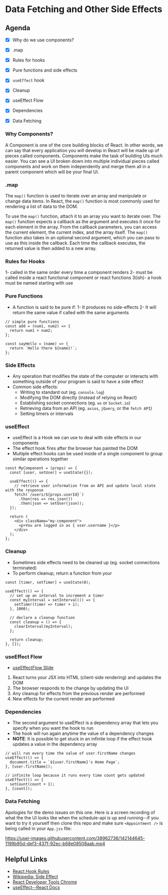 # Data Fetching and Other Side Effects


## Agenda

- [x] Why do we use components?
- [x] .map
- [x] Rules for hooks
- [x] Pure functions and side effects
- [x] `useEffect` hook
- [x] Cleanup
- [x] useEffect Flow
- [x] Dependencies
- [x] Data Fetching


### Why Components?

A Component is one of the core building blocks of React. In other words, we can say that every application you will develop in React will be made up of pieces called components. Components make the task of building UIs much easier. You can see a UI broken down into multiple individual pieces called components and work on them independently and merge them all in a parent component which will be your final UI.

### .map

The `map()` function is used to iterate over an array and manipulate or change data items. In React, the `map()` function is most commonly used for rendering a list of data to the DOM.

To use the `map()` function, attach it to an array you want to iterate over. The `map()` function expects a callback as the argument and executes it once for each element in the array. From the callback parameters, you can access the current element, the current index, and the array itself. The `map()` function also takes in an optional second argument, which you can pass to use as this inside the callback. Each time the callback executes, the returned value is then added to a new array.

### Rules for Hooks

1- called in the same order every time a component renders
2- must be called inside a react functional component or react functions
3(ish)- a hook must be named starting with use

### Pure Functions

- A function is said to be pure if:
  1- It produces no side-effects
  2- It will return the same value if called with the same arguments

```
// simple pure functions
const add = (num1, num2) => {
  return num1 + num2;
};

const sayHello = (name) => {
  return `Hello there ${name}!`;
};
```

### Side Effects

- Any operation that modifies the state of the computer or interacts with something outside of your program is said to have a side effect
- Common side effects:
  - Writing to standard out (eg. `console.log`)
  - Modifying the DOM directly (instead of relying on React)
  - Establishing socket connections (eg. `ws` or `Socket.io`)
  - Retrieving data from an API (eg. `axios`, `jQuery`, or the `fetch API`)
  - Setting timers or intervals

### useEffect

- useEffect is a Hook we can use to deal with side effects in our components
- The effect hook fires after the browser has painted the DOM
- Multiple effect hooks can be used inside of a single component to group similar operations together

```
const MyComponent = (props) => {
  const [user, setUser] = useState({});

  useEffect(() => {
    // retrieve user information from an API and update local state with the response
    fetch(`/users/${props.userId}`)
      .then(res => res.json())
      .then(json => setUser(json));
  });

  return (
    <div className="my-component">
      <p>You are logged in as { user.username }</p>
    </div>
  );
};
```

### Cleanup

- Sometimes side effects need to be cleaned up (eg. socket connections terminated)
- To perform cleanup, return a function from your

```
const [timer, setTimer] = useState(0);

useEffect(() => {
  // set up an interval to increment a timer
  const myInterval = setInterval(() => {
    setTimer(timer => timer + 1);
  }, 1000);

  // declare a cleanup function
  const cleanup = () => {
    clearInterval(myInterval);
  };

  return cleanup;
}, []);
```

### useEffect Flow
- [useEffectFlow Slide](https://docs.google.com/presentation/d/1OasEv9j7gNeECgEZTyqWlyyujXn52NMZqfbzMOB4_ws/edit#slide=id.g193b6ff73d_0_33)
1. React turns your JSX into HTML (client-side rendering) and updates the DOM
2. The browser responds to the change by updating the UI
3. Any cleanup for effects from the previous render are performed
4. New effects for the current render are performed

### Dependencies

- The second argument to useEffect is a dependency array that lets you specify when you want the hook to run
- The hook will run again anytime the value of a dependency changes
- **NOTE**: It is possible to get stuck in an infinite loop if the effect hook updates a value in the dependency array

```
// will run every time the value of user.firstName changes
useEffect(() => {
  document.title = `${user.firstName}'s Home Page`;
}, [user.firstName]);

// infinite loop because it runs every time count gets updated
useEffect(() => {
  setCount(count + 1);
}, [count]);
```

### Data Fetching
Apologies for the demo issues on this one. Here is a screen recording of what the the UI looks like when the schedule-api is up and running--if you want to try it yourself then clone this repo and make sure `<Appointment />` is being called in your `App.jsx` file: 

https://user-images.githubusercontent.com/38962736/142144645-1199b95d-def3-437f-92ec-b68e08508aab.mp4


## Helpful Links

- [React Hook Rules](https://reactjs.org/docs/hooks-rules.html)
- [Wikipedia: Side Effect](<https://en.wikipedia.org/wiki/Side_effect_(computer_science)>)
- [React Developer Tools Chrome](https://chrome.google.com/webstore/detail/react-developer-tools/fmkadmapgofadopljbjfkapdkoienihi?hl=en)
- [useEffect--React Docs](https://reactjs.org/docs/hooks-effect.html)
